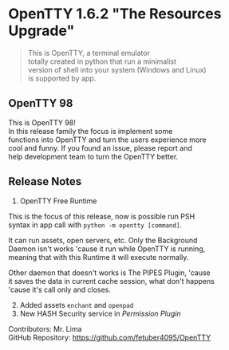 # OpenTTY 1.6.2 "The Resources Upgrade"

> This is OpenTTY, a terminal emulator  
> totally created in python that run a minimalist  
> version of shell into your system (Windows and Linux)  
> is supported by app.  

## OpenTTY 98

This is OpenTTY 98!  
In this release family the focus is implement some  
functions into OpenTTY and turn the users experience more  
cool and funny. If you found an issue, please report and  
help development team to turn the OpenTTY better.  
 
## Release Notes  

1. OpenTTY Free Runtime

This is the focus of this release, now is possible run PSH  
syntax in app call with `python -m opentty [command]`.  
 
It can run assets, open servers, etc. Only the Background  
Daemon isn't works 'cause it run while OpenTTY is running,  
meaning that with this Runtime it will execute normally.  

Other daemon that doesn't works is The PIPES Plugin, 'cause  
it saves the data in current cache session, what don't happens  
'cause it's call only and closes.  

2. Added assets `enchant` and `openpad`  
3. New HASH Security service in *Permission Plugin*  

Contributors: Mr. Lima  
GitHub Repository: https://github.com/fetuber4095/OpenTTY  

